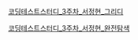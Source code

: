 [코딩테스트스터디_3주차_서정현_그리디](https://velog.io/@tjwjdgus83/Python-%EC%BD%94%ED%85%8C-%EC%B4%88%EA%B8%89)

[코딩테스트스터디_3주차_서정현_완전탐색](https://velog.io/@tjwjdgus83/Python-%EC%BD%94%EB%94%A9%ED%85%8C%EC%8A%A4%ED%8A%B8-%EC%99%84%EC%A0%84%ED%83%90%EC%83%89)
